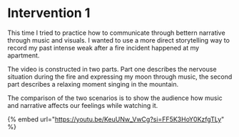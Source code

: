 # Intervention 1

This time I tried to practice how to communicate through bettern narrative through music and visuals. I wanted to use a more direct storytelling way to record my past intense weak after a fire incident happened at my apartment.

The video is constructed in two parts. Part one describes the nervouse situation during the fire and expressing my moon through music, the second part describes a relaxing moment singing in the mountain.

The comparison of the two scenarios is to show the audience how music and narrative affects our feelings while watching it.&#x20;

{% embed url="https://youtu.be/KeuUNw_VwCg?si=FF5K3HoY0KzfgTLy" %}

